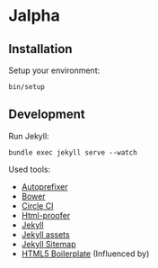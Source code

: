 # Jalpha

## Installation

Setup your environment:

    bin/setup

## Development

Run Jekyll:

    bundle exec jekyll serve --watch

Used tools:
  - [Autoprefixer](https://github.com/postcss/autoprefixer)
  - [Bower](http://bower.io/)
  - [Circle CI](https://circleci.com/)
  - [Html-proofer](https://github.com/gjtorikian/html-proofer)
  - [Jekyll](http://jekyllrb.com/)
  - [Jekyll assets](https://github.com/jekyll/jekyll-assets)
  - [Jekyll Sitemap](https://github.com/jekyll/jekyll-sitemap)
  - [HTML5 Boilerplate](https://html5boilerplate.com/) (Influenced by)
